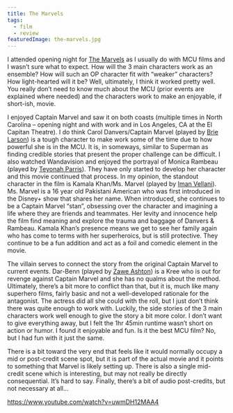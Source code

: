 ```yaml
---
title: The Marvels
tags: 
  - film
  - review
featuredImage: the-marvels.jpg
---
```

I attended opening night for [The Marvels](https://www.themoviedb.org/movie/609681-the-marvels) as I usually do with MCU films and I wasn’t sure what to expect. How will the 3 main characters work as an ensemble? How will such an OP character fit with “weaker” characters? How light-hearted will it be? Well, ultimately, I think it worked pretty well. You really don’t need to know much about the MCU (prior events are explained where needed) and the characters work to make an enjoyable, if short-ish, movie.

I enjoyed Captain Marvel and saw it on both coasts (multiple times in North Carolina – opening night and with work and in Los Angeles, CA at the El Capitan Theatre). I do think Carol Danvers/Captain Marvel (played by [Brie Larson](https://www.themoviedb.org/person/60073-brie-larson)) is a tough character to make work some of the time due to how powerful she is in the MCU. It is, in someways, similar to Superman as finding credible stories that present the proper challenge can be difficult. I also watched Wandavision and enjoyed the portrayal of Monica Rambeau (played by [Teyonah Parris](https://www.themoviedb.org/person/970219-teyonah-parris)). They have only started to develop her character and this movie continued that process. In my opinion, the standout character in the film is Kamala Khan/Ms. Marvel (played by [Iman Vellani](https://www.themoviedb.org/person/2798462-iman-vellani)). Ms. Marvel is a 16 year old Pakistani American who was first introduced in the Disney+ show that shares her name. When introduced, she continues to be a Captain Marvel “stan”, obsessing over the character and imagining a life where they are friends and teammates. Her levity and innocence help the film find meaning and explore the trauma and baggage of Danvers & Rambeau. Kamala Khan’s presence means we get to see her family again who has come to terms with her superheroics, but is still protective. They continue to be a fun addition and act as a foil and comedic element in the movie.

The villain serves to connect the story from the original Captain Marvel to current events. Dar-Benn (played by [Zawe Ashton](https://www.themoviedb.org/person/118034-zawe-ashton)) is a Kree who is out for revenge against Captain Marvel and she has no qualms about the method. Ultimately, there’s a bit more to conflict than that, but it is, much like many superhero films, fairly basic and not a well-developed rationale for the antagonist. The actress did all she could with the roll, but I just don’t think there was quite enough to work with. Luckily, the side stories of the 3 main characters work well enough to give the story a bit more color. I don’t want to give everything away, but I felt the 1hr 45min runtime wasn’t short on action or humor. I found it enjoyable and fun. Is it the best MCU film? No, but I had fun with it just the same.

There is a bit toward the very end that feels like it would normally occupy a mid or post-credit scene spot, but it is part of the actual movie and it points to something that Marvel is likely setting up. There is also a single mid-credit scene which is interesting, but may not really be directly consequential. It’s hard to say. Finally, there’s a bit of audio post-credits, but not necessary at all…

https://www.youtube.com/watch?v=uwmDH12MAA4
